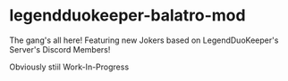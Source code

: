 # legendduokeeper-balatro-mod
The gang's all here! Featuring new Jokers based on LegendDuoKeeper's Server's Discord Members!

Obviously stiil Work-In-Progress
